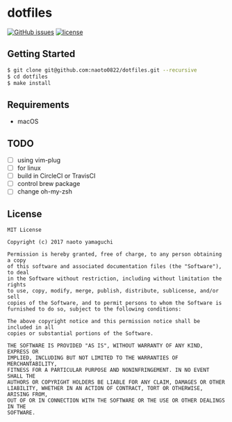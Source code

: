 # dotfiles
[![GitHub issues](https://img.shields.io/github/issues/naoto0822/dotfiles.svg)](https://github.com/naoto0822/dotfiles/issues)
[![license](https://img.shields.io/github/license/naoto0822/dotfiles.svg)](https://github.com/naoto0822/dotfiles/blob/master/LICENSE)

## Getting Started

```sh
$ git clone git@github.com:naoto0822/dotfiles.git --recursive
$ cd dotfiles
$ make install
```

## Requirements

- macOS

## TODO

- [ ] using vim-plug
- [ ] for linux
- [ ] build in CircleCI or TravisCI
- [ ] control brew package
- [ ] change oh-my-zsh

## License

```
MIT License

Copyright (c) 2017 naoto yamaguchi

Permission is hereby granted, free of charge, to any person obtaining a copy
of this software and associated documentation files (the "Software"), to deal
in the Software without restriction, including without limitation the rights
to use, copy, modify, merge, publish, distribute, sublicense, and/or sell
copies of the Software, and to permit persons to whom the Software is
furnished to do so, subject to the following conditions:

The above copyright notice and this permission notice shall be included in all
copies or substantial portions of the Software.

THE SOFTWARE IS PROVIDED "AS IS", WITHOUT WARRANTY OF ANY KIND, EXPRESS OR
IMPLIED, INCLUDING BUT NOT LIMITED TO THE WARRANTIES OF MERCHANTABILITY,
FITNESS FOR A PARTICULAR PURPOSE AND NONINFRINGEMENT. IN NO EVENT SHALL THE
AUTHORS OR COPYRIGHT HOLDERS BE LIABLE FOR ANY CLAIM, DAMAGES OR OTHER
LIABILITY, WHETHER IN AN ACTION OF CONTRACT, TORT OR OTHERWISE, ARISING FROM,
OUT OF OR IN CONNECTION WITH THE SOFTWARE OR THE USE OR OTHER DEALINGS IN THE
SOFTWARE.
```

